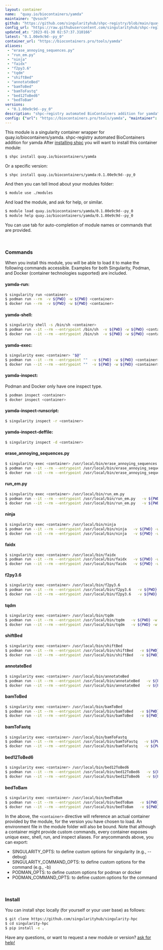 ```yaml
---
layout: container
name:  "quay.io/biocontainers/yamda"
maintainer: "@vsoch"
github: "https://github.com/singularityhub/shpc-registry/blob/main/quay.io/biocontainers/yamda/container.yaml"
config_url: "https://raw.githubusercontent.com/singularityhub/shpc-registry/main/quay.io/biocontainers/yamda/container.yaml"
updated_at: "2023-01-30 02:57:37.310166"
latest: "0.1.00e9c9d--py_0"
container_url: "https://biocontainers.pro/tools/yamda"
aliases:
 - "erase_annoying_sequences.py"
 - "run_em.py"
 - "ninja"
 - "faidx"
 - "f2py3.6"
 - "tqdm"
 - "shiftBed"
 - "annotateBed"
 - "bamToBed"
 - "bamToFastq"
 - "bed12ToBed6"
 - "bedToBam"
versions:
 - "0.1.00e9c9d--py_0"
description: "shpc-registry automated BioContainers addition for yamda"
config: {"url": "https://biocontainers.pro/tools/yamda", "maintainer": "@vsoch", "description": "shpc-registry automated BioContainers addition for yamda", "latest": {"0.1.00e9c9d--py_0": "sha256:42f192c9857983c333056af650fa916b119e6c59403e553f2491faa36dccf478"}, "tags": {"0.1.00e9c9d--py_0": "sha256:42f192c9857983c333056af650fa916b119e6c59403e553f2491faa36dccf478"}, "docker": "quay.io/biocontainers/yamda", "aliases": {"erase_annoying_sequences.py": "/usr/local/bin/erase_annoying_sequences.py", "run_em.py": "/usr/local/bin/run_em.py", "ninja": "/usr/local/bin/ninja", "faidx": "/usr/local/bin/faidx", "f2py3.6": "/usr/local/bin/f2py3.6", "tqdm": "/usr/local/bin/tqdm", "shiftBed": "/usr/local/bin/shiftBed", "annotateBed": "/usr/local/bin/annotateBed", "bamToBed": "/usr/local/bin/bamToBed", "bamToFastq": "/usr/local/bin/bamToFastq", "bed12ToBed6": "/usr/local/bin/bed12ToBed6", "bedToBam": "/usr/local/bin/bedToBam"}}
---
```


This module is a singularity container wrapper for quay.io/biocontainers/yamda.
shpc-registry automated BioContainers addition for yamda
After [installing shpc](#install) you will want to install this container module:


```bash
$ shpc install quay.io/biocontainers/yamda
```

Or a specific version:

```bash
$ shpc install quay.io/biocontainers/yamda:0.1.00e9c9d--py_0
```

And then you can tell lmod about your modules folder:

```bash
$ module use ./modules
```

And load the module, and ask for help, or similar.

```bash
$ module load quay.io/biocontainers/yamda/0.1.00e9c9d--py_0
$ module help quay.io/biocontainers/yamda/0.1.00e9c9d--py_0
```

You can use tab for auto-completion of module names or commands that are provided.

<br>

### Commands

When you install this module, you will be able to load it to make the following commands accessible.
Examples for both Singularity, Podman, and Docker (container technologies supported) are included.

#### yamda-run:

```bash
$ singularity run <container>
$ podman run --rm  -v ${PWD} -w ${PWD} <container>
$ docker run --rm  -v ${PWD} -w ${PWD} <container>
```

#### yamda-shell:

```bash
$ singularity shell -s /bin/sh <container>
$ podman run --it --rm --entrypoint /bin/sh  -v ${PWD} -w ${PWD} <container>
$ docker run --it --rm --entrypoint /bin/sh  -v ${PWD} -w ${PWD} <container>
```

#### yamda-exec:

```bash
$ singularity exec <container> "$@"
$ podman run --it --rm --entrypoint ""  -v ${PWD} -w ${PWD} <container> "$@"
$ docker run --it --rm --entrypoint ""  -v ${PWD} -w ${PWD} <container> "$@"
```

#### yamda-inspect:

Podman and Docker only have one inspect type.

```bash
$ podman inspect <container>
$ docker inspect <container>
```

#### yamda-inspect-runscript:

```bash
$ singularity inspect -r <container>
```

#### yamda-inspect-deffile:

```bash
$ singularity inspect -d <container>
```


#### erase_annoying_sequences.py

```bash
$ singularity exec <container> /usr/local/bin/erase_annoying_sequences.py
$ podman run --it --rm --entrypoint /usr/local/bin/erase_annoying_sequences.py   -v ${PWD} -w ${PWD} <container> -c " $@"
$ docker run --it --rm --entrypoint /usr/local/bin/erase_annoying_sequences.py   -v ${PWD} -w ${PWD} <container> -c " $@"
```


#### run_em.py

```bash
$ singularity exec <container> /usr/local/bin/run_em.py
$ podman run --it --rm --entrypoint /usr/local/bin/run_em.py   -v ${PWD} -w ${PWD} <container> -c " $@"
$ docker run --it --rm --entrypoint /usr/local/bin/run_em.py   -v ${PWD} -w ${PWD} <container> -c " $@"
```


#### ninja

```bash
$ singularity exec <container> /usr/local/bin/ninja
$ podman run --it --rm --entrypoint /usr/local/bin/ninja   -v ${PWD} -w ${PWD} <container> -c " $@"
$ docker run --it --rm --entrypoint /usr/local/bin/ninja   -v ${PWD} -w ${PWD} <container> -c " $@"
```


#### faidx

```bash
$ singularity exec <container> /usr/local/bin/faidx
$ podman run --it --rm --entrypoint /usr/local/bin/faidx   -v ${PWD} -w ${PWD} <container> -c " $@"
$ docker run --it --rm --entrypoint /usr/local/bin/faidx   -v ${PWD} -w ${PWD} <container> -c " $@"
```


#### f2py3.6

```bash
$ singularity exec <container> /usr/local/bin/f2py3.6
$ podman run --it --rm --entrypoint /usr/local/bin/f2py3.6   -v ${PWD} -w ${PWD} <container> -c " $@"
$ docker run --it --rm --entrypoint /usr/local/bin/f2py3.6   -v ${PWD} -w ${PWD} <container> -c " $@"
```


#### tqdm

```bash
$ singularity exec <container> /usr/local/bin/tqdm
$ podman run --it --rm --entrypoint /usr/local/bin/tqdm   -v ${PWD} -w ${PWD} <container> -c " $@"
$ docker run --it --rm --entrypoint /usr/local/bin/tqdm   -v ${PWD} -w ${PWD} <container> -c " $@"
```


#### shiftBed

```bash
$ singularity exec <container> /usr/local/bin/shiftBed
$ podman run --it --rm --entrypoint /usr/local/bin/shiftBed   -v ${PWD} -w ${PWD} <container> -c " $@"
$ docker run --it --rm --entrypoint /usr/local/bin/shiftBed   -v ${PWD} -w ${PWD} <container> -c " $@"
```


#### annotateBed

```bash
$ singularity exec <container> /usr/local/bin/annotateBed
$ podman run --it --rm --entrypoint /usr/local/bin/annotateBed   -v ${PWD} -w ${PWD} <container> -c " $@"
$ docker run --it --rm --entrypoint /usr/local/bin/annotateBed   -v ${PWD} -w ${PWD} <container> -c " $@"
```


#### bamToBed

```bash
$ singularity exec <container> /usr/local/bin/bamToBed
$ podman run --it --rm --entrypoint /usr/local/bin/bamToBed   -v ${PWD} -w ${PWD} <container> -c " $@"
$ docker run --it --rm --entrypoint /usr/local/bin/bamToBed   -v ${PWD} -w ${PWD} <container> -c " $@"
```


#### bamToFastq

```bash
$ singularity exec <container> /usr/local/bin/bamToFastq
$ podman run --it --rm --entrypoint /usr/local/bin/bamToFastq   -v ${PWD} -w ${PWD} <container> -c " $@"
$ docker run --it --rm --entrypoint /usr/local/bin/bamToFastq   -v ${PWD} -w ${PWD} <container> -c " $@"
```


#### bed12ToBed6

```bash
$ singularity exec <container> /usr/local/bin/bed12ToBed6
$ podman run --it --rm --entrypoint /usr/local/bin/bed12ToBed6   -v ${PWD} -w ${PWD} <container> -c " $@"
$ docker run --it --rm --entrypoint /usr/local/bin/bed12ToBed6   -v ${PWD} -w ${PWD} <container> -c " $@"
```


#### bedToBam

```bash
$ singularity exec <container> /usr/local/bin/bedToBam
$ podman run --it --rm --entrypoint /usr/local/bin/bedToBam   -v ${PWD} -w ${PWD} <container> -c " $@"
$ docker run --it --rm --entrypoint /usr/local/bin/bedToBam   -v ${PWD} -w ${PWD} <container> -c " $@"
```



In the above, the `<container>` directive will reference an actual container provided
by the module, for the version you have chosen to load. An environment file in the
module folder will also be bound. Note that although a container
might provide custom commands, every container exposes unique exec, shell, run, and
inspect aliases. For anycommands above, you can export:

 - SINGULARITY_OPTS: to define custom options for singularity (e.g., --debug)
 - SINGULARITY_COMMAND_OPTS: to define custom options for the command (e.g., -b)
 - PODMAN_OPTS: to define custom options for podman or docker
 - PODMAN_COMMAND_OPTS: to define custom options for the command

<br>

### Install

You can install shpc locally (for yourself or your user base) as follows:

```bash
$ git clone https://github.com/singularityhub/singularity-hpc
$ cd singularity-hpc
$ pip install -e .
```

Have any questions, or want to request a new module or version? [ask for help!](https://github.com/singularityhub/singularity-hpc/issues)